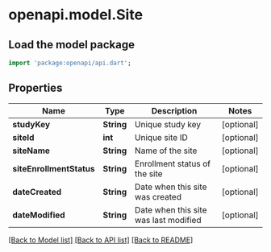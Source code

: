 # openapi.model.Site

## Load the model package
```dart
import 'package:openapi/api.dart';
```

## Properties
Name | Type | Description | Notes
------------ | ------------- | ------------- | -------------
**studyKey** | **String** | Unique study key | [optional] 
**siteId** | **int** | Unique site ID | [optional] 
**siteName** | **String** | Name of the site | [optional] 
**siteEnrollmentStatus** | **String** | Enrollment status of the site | [optional] 
**dateCreated** | **String** | Date when this site was created | [optional] 
**dateModified** | **String** | Date when this site was last modified | [optional] 

[[Back to Model list]](../README.md#documentation-for-models) [[Back to API list]](../README.md#documentation-for-api-endpoints) [[Back to README]](../README.md)


